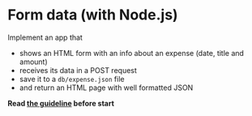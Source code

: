 # Form data (with Node.js)
Implement an app that
- shows an HTML form with an info about an expense (date, title and amount)
- receives its data in a POST request
- save it to a `db/expense.json` file
- and return an HTML page with well formatted JSON

**Read [the guideline](https://github.com/mate-academy/js_task-guideline/blob/master/README.md) before start**

